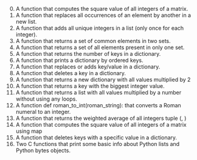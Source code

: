0. A function that computes the square value of all integers of a matrix.
1. A function that replaces all occurrences of an element by another in a new list.
2. A function that adds all unique integers in a list (only once for each integer).
3. A function that returns a set of common elements in two sets.
4. A function that returns a set of all elements present in only one set.
5. A function that returns the number of keys in a dictionary.
6. A function that prints a dictionary by ordered keys.
7. A function that replaces or adds key/value in a dictionary.
8. A function that deletes a key in a dictionary.
9. A function that returns a new dictionary with all values multiplied by 2
10. A function that returns a key with the biggest integer value.
11. A function that returns a list with all values multiplied by a number without using any loops.
12. A function def roman_to_int(roman_string): that converts a Roman numeral to an integer.
13. A function that returns the weighted average of all integers tuple (<score>, <weight>)
14. A function that computes the square value of all integers of a matrix using map
15. A function that deletes keys with a specific value in a dictionary.
16. Two C functions that print some basic info about Python lists and Python bytes objects. 
